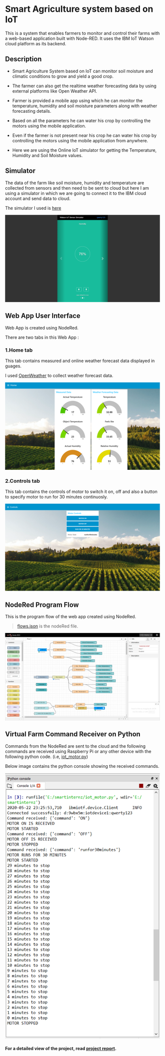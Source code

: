 # Smart Agriculture system based on IoT

This is a system that enables farmers to monitor and control their farms with a web-based application built with Node-RED. It uses the IBM IoT Watson cloud platform as its backend.

## Description

  * Smart Agriculture System based on IoT can monitor soil moisture and climatic conditions to grow and yield a good crop.
  
  * The farmer can also get the realtime weather forecasting data by using external platforms like Open Weather API.
  
  * Farmer is provided a mobile app using which he can monitor the temperature, humidity and soil moisture parameters along with weather forecasting details.
  
  * Based on all the parameters he can water his crop by controlling the motors using the mobile application.
  
  * Even if the farmer is not present near his crop he can water his crop by controlling the motors using the mobile application from anywhere.
  
  * Here we are using the Online IoT simulator for getting the Temperature, Humidity and Soil Moisture values.

## Simulator

The data of the farm like soil moisture, humidity and temperature are collected from sensors and then need to be sent to cloud
but here I am using a simulator in which we are going to connect it to the IBM cloud account and send data to cloud.

The simulator I used is [here](https://watson-iot-sensor-simulator.mybluemix.net/)

![Simulator](/tasks/IoT_simulator.png)

## Web App User Interface

Web App is created using NodeRed.

There are two tabs in this Web App :

###  1.Home tab

   This tab contains measured and online weather forecast data displayed in guages.
  
   I used [OpenWeather](https://openweathermap.org/guide) to collect weather forecast data.
   
   ![Home tab](/tasks/Home_UI.png)
   
###  2.Controls tab

   This tab contains the controls of motor to switch it on, off and also a button to specify motor to run for 30 minutes continuosly.
   
   ![Controls tab](/tasks/Controls_UI.png)

## NodeRed Program Flow

This is the program flow of the web app created using NodeRed. 

>[flows.json](/flows.json) is the nodeRed file.

  ![flow](/tasks/program_flow.png)
  
## Virtual Farm Command Receiver on Python

Commands from the NodeRed are sent to the cloud and the following commands are received using Raspberry Pi or any other device with the following python code. (i.e, [iot_motor.py](/iot_motor.py))

Below image contains the python console showing the received commands.

![Receiver](/tasks/motor_output_in_console.PNG)
  
#### For a detailed view of the project, read [project report](/project_report.pdf).
